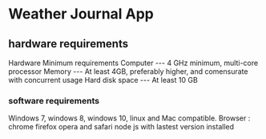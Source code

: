 # Weather Journal App

## hardware requirements

Hardware Minimum requirements
Computer --- 4 GHz minimum, multi-core processor
Memory --- At least 4GB, preferably higher, and comensurate with concurrent usage
Hard disk space --- At least 10 GB

### software requirements

Windows 7, windows 8, windows 10, linux and Mac compatible.
Browser : chrome firefox opera and safari
node js with lastest version installed
